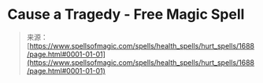 <!--yml
category: 未分类
date: 2024-06-12 18:34:54
-->

# Cause a Tragedy - Free Magic Spell

> 来源：[https://www.spellsofmagic.com/spells/health_spells/hurt_spells/1688/page.html#0001-01-01](https://www.spellsofmagic.com/spells/health_spells/hurt_spells/1688/page.html#0001-01-01)